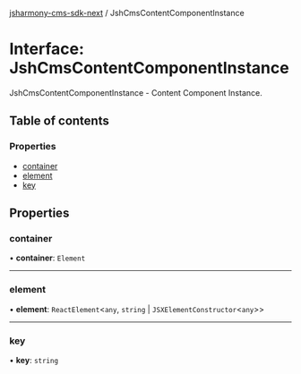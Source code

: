 [jsharmony-cms-sdk-next](../README.md) / JshCmsContentComponentInstance

# Interface: JshCmsContentComponentInstance

JshCmsContentComponentInstance - Content Component Instance.

## Table of contents

### Properties

- [container](JshCmsContentComponentInstance.md#container)
- [element](JshCmsContentComponentInstance.md#element)
- [key](JshCmsContentComponentInstance.md#key)

## Properties

### container

• **container**: `Element`

___

### element

• **element**: `ReactElement`\<`any`, `string` \| `JSXElementConstructor`\<`any`\>\>

___

### key

• **key**: `string`
